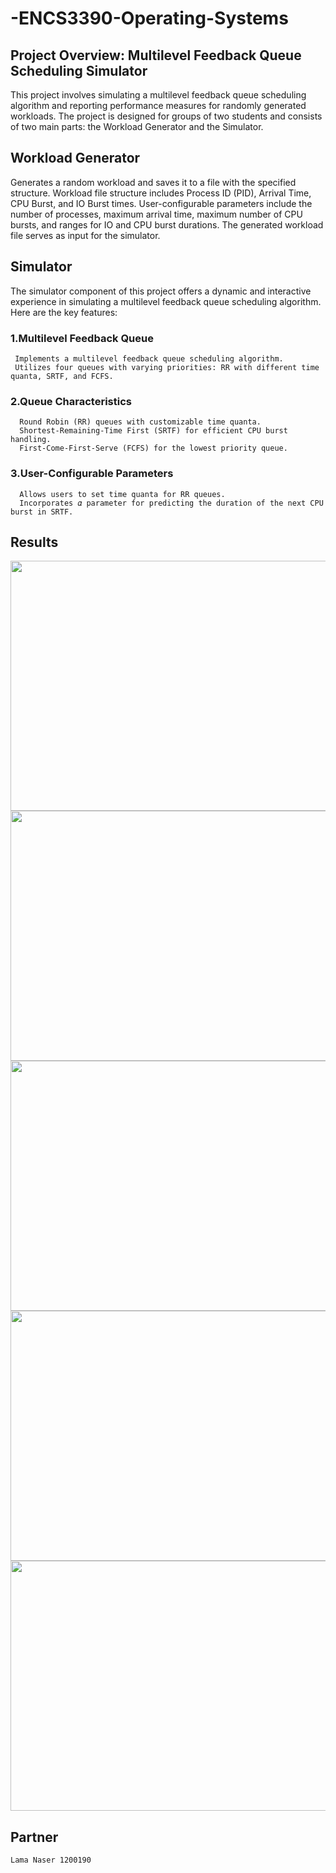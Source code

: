 # -ENCS3390-Operating-Systems
## Project Overview: Multilevel Feedback Queue Scheduling Simulator

This project involves simulating a multilevel feedback queue scheduling algorithm and reporting performance 
measures for randomly generated workloads. The project is designed for groups of two students and consists 
of two main parts: the Workload Generator and the Simulator.

## Workload Generator
Generates a random workload and saves it to a file with the specified structure.
Workload file structure includes Process ID (PID), Arrival Time, CPU Burst, and IO Burst times.
User-configurable parameters include the number of processes, maximum arrival time, maximum number of CPU bursts, and ranges for IO and CPU burst durations.
The generated workload file serves as input for the simulator. 

## Simulator
  The simulator component of this project offers a dynamic and interactive experience in simulating 
  a multilevel feedback queue scheduling algorithm. Here are the key features:

### 1.Multilevel Feedback Queue
     Implements a multilevel feedback queue scheduling algorithm.
     Utilizes four queues with varying priorities: RR with different time quanta, SRTF, and FCFS.
   
### 2.Queue Characteristics
      Round Robin (RR) queues with customizable time quanta.
      Shortest-Remaining-Time First (SRTF) for efficient CPU burst handling.
      First-Come-First-Serve (FCFS) for the lowest priority queue.
      
### 3.User-Configurable Parameters
      Allows users to set time quanta for RR queues.
      Incorporates 𝛼 parameter for predicting the duration of the next CPU burst in SRTF.

## Results 

<div>
  <img src ="https://github.com/maha123m/ENCS4370-Computer-Architecture-Project-2/assets/99613493/7c3af2c7-2ec9-4fd9-87a3-7d98ca228c70" width="800" height="400"> 
  

  <img src ="https://github.com/maha123m/ENCS4370-Computer-Architecture-Project-2/assets/99613493/1fc65742-42df-4594-adb6-6b4d71c7e3b3" width="900" height="400"> 
  

  <img src ="https://github.com/maha123m/ENCS4370-Computer-Architecture-Project-2/assets/99613493/e983dae5-e5f2-415f-8d7c-bb905b6f0ab0" width="900" height="400">  
  

  <img src ="https://github.com/maha123m/ENCS4370-Computer-Architecture-Project-2/assets/99613493/6ef57ad1-e730-4f42-bdab-79b6135e0278" width="900" height="400"> 

  
  <img src ="https://github.com/maha123m/ENCS4370-Computer-Architecture-Project-2/assets/99613493/997c3e40-4e63-45d9-b991-ba628c588077" width="900" height="400"> 

   
</div>





## Partner 
    Lama Naser 1200190 

  
